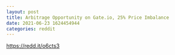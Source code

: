 ```yaml
--- 
layout: post 
title: Arbitrage Opportunity on Gate.io, 25% Price Imbalance 
date: 2021-06-23 1624454944 
categories: reddit 
--- 
```

https://redd.it/o6cts3
